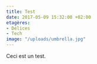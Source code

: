 ```yaml
---
title: Test
date: 2017-05-09 15:32:00 +02:00
etagères:
- Délices
- Tech
image: "/uploads/umbrella.jpg"
---
```


Ceci est un test.
